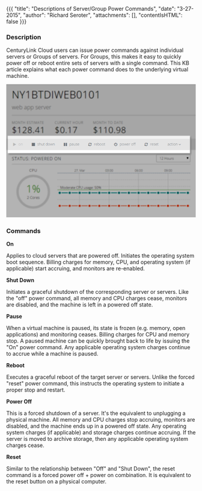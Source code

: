 {{{
  "title": "Descriptions of Server/Group Power Commands",
  "date": "3-27-2015",
  "author": "Richard Seroter",
  "attachments": [],
  "contentIsHTML": false
}}}

### Description

CenturyLink Cloud users can issue power commands against individual servers or Groups of servers. For Groups, this makes it easy to quickly power off or reboot entire sets of servers with a single command. This KB article explains what each power command does to the underlying virtual machine.

![Data Center Menu](../images/2015-03-27_powercommands-01.png "Data Center Menu")

### Commands

**On**

Applies to cloud servers that are powered off. Initiates the operating system boot sequence. Billing charges for memory, CPU, and operating system (if applicable) start accruing, and monitors are re-enabled.

**Shut Down**

Initiates a graceful shutdown of the corresponding server or servers. Like the "off" power command, all memory and CPU charges cease, monitors are disabled, and the machine is left in a powered off state.

**Pause**

When a virtual machine is paused, its state is frozen (e.g. memory, open applications) and monitoring ceases. Billing charges for CPU and memory stop. A paused machine can be quickly brought back to life by issuing the "On" power command. Any applicable operating system charges continue to accrue while a machine is paused.

**Reboot**

Executes a graceful reboot of the target server or servers. Unlike the forced "reset" power command, this instructs the operating system to initiate a proper stop and restart.

**Power Off**

This is a forced shutdown of a server. It's the equivalent to unplugging a physical machine. All memory and CPU charges stop accruing, monitors are disabled, and the machine ends up in a powered off state. Any operating system charges (if applicable) and storage charges continue accruing. If the server is moved to archive storage, then any applicable operating system charges cease.


**Reset**

Similar to the relationship between "Off" and "Shut Down", the reset command is a forced power off + power on combination. It is equivalent to the reset button on a physical computer.
